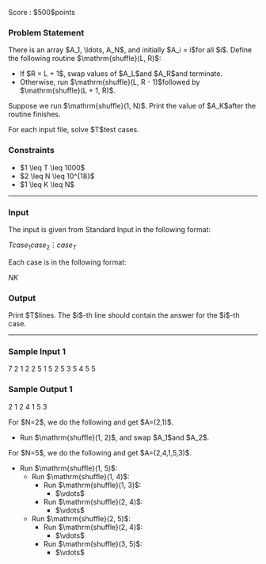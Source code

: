 
<div>

<span>

<span>

<p>
Score : $500$points
</p>

<div>

<section>

### **Problem Statement**

<p>
There is an array $A_1, \ldots, A_N$, and initially $A_i = i$for all $i$. Define the following routine $\mathrm{shuffle}(L, R)$:
</p>

<ul>

<li>
If $R = L + 1$, swap values of $A_L$and $A_R$and terminate.
</li>

<li>
Otherwise, run $\mathrm{shuffle}(L, R - 1)$followed by $\mathrm{shuffle}(L + 1, R)$.
</li>

</ul>

<p>
Suppose we run $\mathrm{shuffle}(1, N)$. Print the value of $A_K$after the routine finishes.
</p>

<p>
For each input file, solve $T$test cases.
</p>

</section>

</div>

<div>

<section>

### **Constraints**

<ul>

<li>
$1 \leq T \leq 1000$
</li>

<li>
$2 \leq N \leq 10^{18}$
</li>

<li>
$1 \leq K \leq N$
</li>

</ul>

</section>

</div>

---

<div>

<div>

<section>

### **Input**

<p>
The input is given from Standard Input in the following format:
</p>

<div>

$T$$case_1$$case_2$$\vdots$$case_T$
</div>

<p>
Each case is in the following format:
</p>

<div>

$N$$K$
</div>

</section>

</div>

<div>

<section>

### **Output**

<p>
Print $T$lines. The $i$-th line should contain the answer for the $i$-th case.
</p>

</section>

</div>

</div>

---

<div>

<section>

### **Sample Input 1**

<div>

7
2 1
2 2
5 1
5 2
5 3
5 4
5 5

</div>

</section>

</div>

<div>

<section>

### **Sample Output 1**

<div>

2
1
2
4
1
5
3

</div>

<p>
For $N=2$, we do the following and get $A=(2,1)$.
</p>

<ul>

<li>
Run $\mathrm{shuffle}(1, 2)$, and swap $A_1$and $A_2$.
</li>

</ul>

<p>
For $N=5$, we do the following and get $A=(2,4,1,5,3)$.
</p>

<ul>

<li>
Run $\mathrm{shuffle}(1, 5)$:
<ul>

<li>
Run $\mathrm{shuffle}(1, 4)$:
<ul>

<li>
Run $\mathrm{shuffle}(1, 3)$:
<ul>

<li>
$\vdots$
</li>

</ul>

</li>

<li>
Run $\mathrm{shuffle}(2, 4)$:
<ul>

<li>
$\vdots$
</li>

</ul>

</li>

</ul>

</li>

<li>
Run $\mathrm{shuffle}(2, 5)$:
<ul>

<li>
Run $\mathrm{shuffle}(2, 4)$:
<ul>

<li>
$\vdots$
</li>

</ul>

</li>

<li>
Run $\mathrm{shuffle}(3, 5)$:
<ul>

<li>
$\vdots$
</li>

</ul>

</li>

</ul>

</li>

</ul>

</li>

</ul>

</section>

</div>

</span>

</span>

</div>
